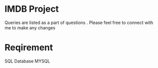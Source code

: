 # IMDB Project
Queries are listed as a part of questions . Please feel free to connect with me to make any changes 
# Reqirement 
SQL Database 
MYSQL 
